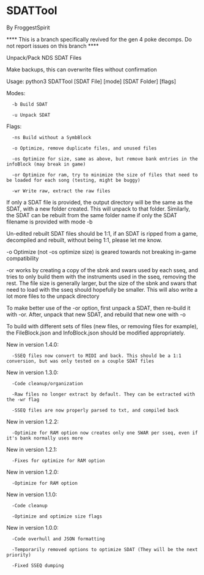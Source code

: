 # SDATTool
By FroggestSpirit

**** This is a branch specifically revived for the gen 4 poke decomps. Do not report issues on this branch ****

Unpack/Pack NDS SDAT Files

Make backups, this can overwrite files without confirmation

Usage: python3 SDATTool [SDAT File] [mode] [SDAT Folder] [flags]

Modes: 

      -b Build SDAT

      -u Unpack SDAT

Flags:
      
      -ns Build without a SymbBlock

      -o Optimize, remove duplicate files, and unused files

      -os Optimize for size, same as above, but remove bank entries in the infoBlock (may break in game)

      -or Optimize for ram, try to minimize the size of files that need to be loaded for each song (testing, might be buggy)

      -wr Write raw, extract the raw files
      
If only a SDAT file is provided, the output directory will be the same as the SDAT, with a new folder created. This will unpack to that folder. Similarly, the SDAT can be rebuilt from the same folder name if only the SDAT filename is provided with mode -b

Un-edited rebuilt SDAT files should be 1:1, if an SDAT is ripped from a game, decompiled and rebuilt, without being 1:1, please let me know.

-o Optimize (not -os optimize size) is geared towards not breaking in-game compatibility

-or works by creating a copy of the sbnk and swars used by each sseq, and tries to only build them with the instruments used in the sseq, removing the rest. The file size is generally larger, but the size of the sbnk and swars that need to load with the sseq should hopefully be smaller. This will also write a lot more files to the unpack directory

To make better use of the -or option, first unpack a SDAT, then re-build it with -or. After, unpack that new SDAT, and rebuild that new one with -o

To build with different sets of files (new files, or removing files for example), the FileBlock.json and InfoBlock.json should be modified appropriately.


New in version 1.4.0:

      -SSEQ files now convert to MIDI and back. This should be a 1:1 conversion, but was only tested on a couple SDAT files

New in version 1.3.0:

      -Code cleanup/organization

      -Raw files no longer extract by default. They can be extracted with the -wr flag

      -SSEQ files are now properly parsed to txt, and compiled back

New in version 1.2.2:

      -Optimize for RAM option now creates only one SWAR per sseq, even if it's bank normally uses more

New in version 1.2.1:

      -Fixes for optimize for RAM option

New in version 1.2.0:

      -Optimize for RAM option

New in version 1.1.0:

      -Code cleanup

      -Optimize and optimize size flags

New in version 1.0.0:

      -Code overhull and JSON formatting

      -Temporarily removed options to optimize SDAT (They will be the next priority)

      -Fixed SSEQ dumping
